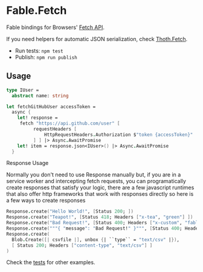 # Fable.Fetch

Fable bindings for Browsers' [Fetch API](https://developer.mozilla.org/en-US/docs/Web/API/Fetch_API).

If you need helpers for automatic JSON serialization, check [Thoth.Fetch](https://github.com/thoth-org/Thoth.Fetch#thothfetch-).

- Run tests: `npm test`
- Publish: `npm run publish`

## Usage

```fsharp
type IUser =
  abstract name: string

let fetchGitHubUser accessToken =
  async {
    let! response =
     fetch "https://api.github.com/user" [
          requestHeaders [
              HttpRequestHeaders.Authorization $"token {accessToken}"
          ] ] |> Async.AwaitPromise
    let! item = response.json<IUser>() |> Async.AwaitPromise
  }
```

Response Usage

Normally you don't need to use Response manually but, if you are in a service worker and intercepting fetch requests, you can programatically create responses that satisfy your logic, there are a few javascript runtimes that also offer http frameworks that work with responses directly so here is a few ways to create responses

```fsharp
Response.create("Hello World!", [Status 200; ])
Response.create("Teapot!", [Status 418; Headers ["x-tea", "green"] ])
Response.create("Bad Request!", [Status 400; Headers ["x-custom", "fable"] ])
Response.create("""{ "message": "Bad Request!" }""", [Status 400; Headers ["content-type", "application/json"] ])
Response.create(
  Blob.Create([| csvfile |], unbox {| ``type`` = "text/csv" |}),
  [ Status 200; Headers ["content-type", "text/csv"] ]
)

```

Check the [tests](https://github.com/fable-compiler/fable-fetch/blob/master/tests/FetchTests.fs) for other examples.
